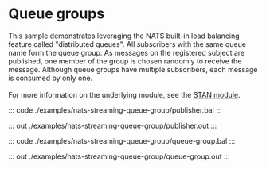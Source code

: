 # Queue groups

This sample demonstrates leveraging the NATS built-in load balancing
feature called "distributed queues". All subscribers with the
same queue name form the queue group.  As messages on the registered
subject are published, one member of the group is chosen randomly
to receive the message. Although queue groups have multiple subscribers,
each message is consumed by only one.<br/><br/>
For more information on the underlying module, 
see the [STAN module](https://docs.central.ballerina.io/ballerinax/stan/latest).


::: code ./examples/nats-streaming-queue-group/publisher.bal :::

::: out ./examples/nats-streaming-queue-group/publisher.out :::

::: code ./examples/nats-streaming-queue-group/queue-group.bal :::

::: out ./examples/nats-streaming-queue-group/queue-group.out :::